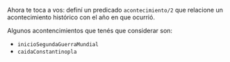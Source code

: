 Ahora te toca a vos: definí un predicado `acontecimiento/2` que relacione un acontecimiento histórico con el año en que ocurrió. 

Algunos acontencimientos que tenés que considerar son:

  * `inicioSegundaGuerraMundial`
  * `caidaConstantinopla`
 